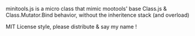 minitools.js is a micro class that mimic mootools' base Class.js & Class.Mutator.Bind behavior, without the inheritence stack (and overload)


MIT License style, please distribute & say my name !


